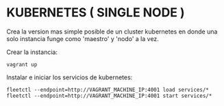 # KUBERNETES ( SINGLE NODE )
Crea la version mas simple posible de un cluster kubernetes en donde una solo instancia funge como 'maestro' y 'nodo' a la vez.

Crear la instancia:

```
vagrant up
```

Instalar e iniciar los servicios de kubernetes:

```
fleetctl --endpoint=http://VAGRANT_MACHINE_IP:4001 load services/*
fleetctl --endpoint=http://VAGRANT_MACHINE_IP:4001 start services/*
```

